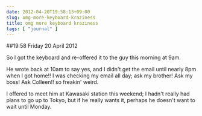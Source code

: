 ```yaml
---
date: 2012-04-20T19:58:13+09:00
slug: omg-more-keyboard-kraziness
title: omg more keyboard kraziness
tags: [ "journal" ]
---
```


##19:58 Friday 20 April 2012

So I got the keyboard and re-offered it to the guy this morning at 9am.

 

He wrote back at 10am to say yes, and I didn't get the email until nearly 8pm when I got home!! I was checking my email all day; ask my brother! Ask my boss! Ask Colleen!! so freakin' weird.

 

I offered to meet him at Kawasaki station this weekend; I hadn't really had plans to go up to Tokyo, but if he really wants it, perhaps he doesn't want to wait until Monday.

 
